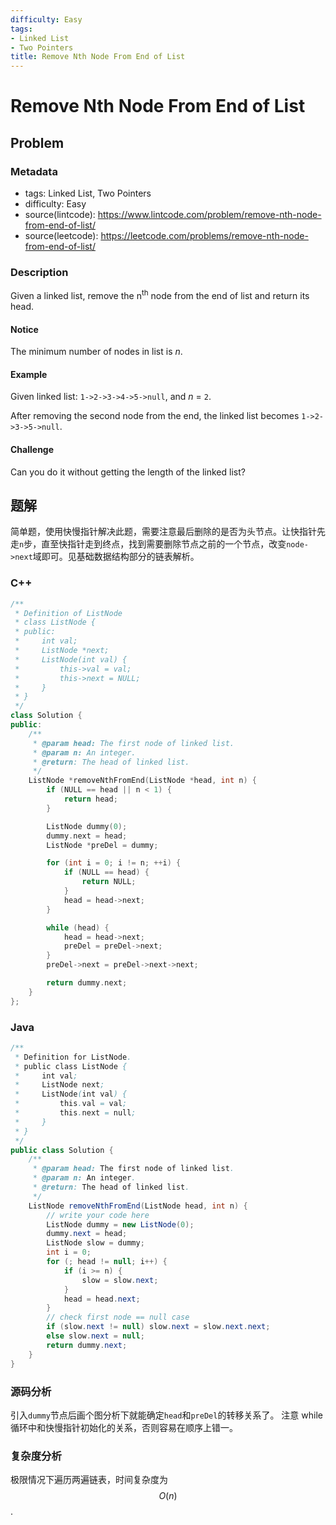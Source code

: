 ```yaml
---
difficulty: Easy
tags:
- Linked List
- Two Pointers
title: Remove Nth Node From End of List
---
```


# Remove Nth Node From End of List

## Problem

### Metadata

- tags: Linked List, Two Pointers
- difficulty: Easy
- source(lintcode): <https://www.lintcode.com/problem/remove-nth-node-from-end-of-list/>
- source(leetcode): <https://leetcode.com/problems/remove-nth-node-from-end-of-list/>

### Description

Given a linked list, remove the n<sup>th</sup> node from the end of list and return its head.


#### Notice

The minimum number of nodes in list is *n*.

#### Example

Given linked list: `1->2->3->4->5->null`, and *n* = `2`.

After removing the second node from the end, the linked list becomes `1->2->3->5->null`.


#### Challenge

Can you do it without getting the length of the linked list?

## 题解

简单题，使用快慢指针解决此题，需要注意最后删除的是否为头节点。让快指针先走`n`步，直至快指针走到终点，找到需要删除节点之前的一个节点，改变`node->next`域即可。见基础数据结构部分的链表解析。

### C++

```cpp
/**
 * Definition of ListNode
 * class ListNode {
 * public:
 *     int val;
 *     ListNode *next;
 *     ListNode(int val) {
 *         this->val = val;
 *         this->next = NULL;
 *     }
 * }
 */
class Solution {
public:
    /**
     * @param head: The first node of linked list.
     * @param n: An integer.
     * @return: The head of linked list.
     */
    ListNode *removeNthFromEnd(ListNode *head, int n) {
        if (NULL == head || n < 1) {
            return head;
        }

        ListNode dummy(0);
        dummy.next = head;
        ListNode *preDel = dummy;

        for (int i = 0; i != n; ++i) {
            if (NULL == head) {
                return NULL;
            }
            head = head->next;
        }

        while (head) {
            head = head->next;
            preDel = preDel->next;
        }
        preDel->next = preDel->next->next;

        return dummy.next;
    }
};
```

### Java

```java
/**
 * Definition for ListNode.
 * public class ListNode {
 *     int val;
 *     ListNode next;
 *     ListNode(int val) {
 *         this.val = val;
 *         this.next = null;
 *     }
 * }
 */ 
public class Solution {
    /**
     * @param head: The first node of linked list.
     * @param n: An integer.
     * @return: The head of linked list.
     */
    ListNode removeNthFromEnd(ListNode head, int n) {
        // write your code here
        ListNode dummy = new ListNode(0);
        dummy.next = head;
        ListNode slow = dummy;
        int i = 0;
        for (; head != null; i++) {
            if (i >= n) {
                slow = slow.next;
            }
            head = head.next;
        }
        // check first node == null case
        if (slow.next != null) slow.next = slow.next.next;
        else slow.next = null;
        return dummy.next;
    }
}
```

### 源码分析

引入`dummy`节点后画个图分析下就能确定`head`和`preDel`的转移关系了。 注意 while 循环中和快慢指针初始化的关系，否则容易在顺序上错一。

### 复杂度分析

极限情况下遍历两遍链表，时间复杂度为 $$O(n)$$.
